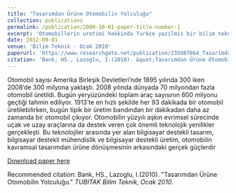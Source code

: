 ```yaml
---
title: "Tasarımdan Ürüne Otomobilin Yolculuğu"
collection: publications
permalink: /publication/2009-10-01-paper-title-number-1
excerpt: 'Otomobillerin uretimi hakkinda Turkce yazilmis bir bilim teknik yazisi.'
date: 2012-09-01
venue: 'Bilim Teknik - Ocak 2010'
paperurl: 'https://www.researchgate.net/publication/235987064_Tasarimdan_Urune_Otomobilin_Yolculugu'
citation: 'Bank, HS., Lazoglu, I.(2010). &quot;Tasarımdan Ürüne Otomobilin Yolculuğu.&quot; <i>TUBITAK Bilim Teknik, Ocak 2010</i>.'
---
```


Otomobil sayısı Amerika Birleşik Devletleri’nde 1895 yılında 300 iken 2008’de 300 milyona yaklaştı. 2008 yılında dünyada 70 milyondan fazla otomobil üretildi. Bugün yeryüzündeki toplam araç sayısının 600 milyonu geçtiği tahmin ediliyor. 1913’te en hızlı şekilde her 93 dakikada bir otomobil üretilebilirken, bugün tipik bir üretim bandından bir dakikadan daha az zamanda bir otomobil çıkıyor. Otomobilin yüzyılı aşkın evrimsel sürecinde uçak ve uzay araçlarına da destek veren çok önemli teknolojik yenilikler gerçekleşti. Bu teknolojiler arasında yer alan bilgisayar destekli tasarım, bilgisayar destekli mühendislik ve bilgisayar destekli üretim, otomobilin kavramsal tasarımdan ürüne dönüşmesinin arkasındaki gerçek güçlerdir

[Download paper here](https://www.researchgate.net/publication/235987064_Tasarimdan_Urune_Otomobilin_Yolculugu)

Recommended citation: Bank, HS., Lazoglu, I.(2010). &quot;Tasarımdan Ürüne Otomobilin Yolculuğu.&quot; <i>TUBITAK Bilim Teknik, Ocak 2010</i>.